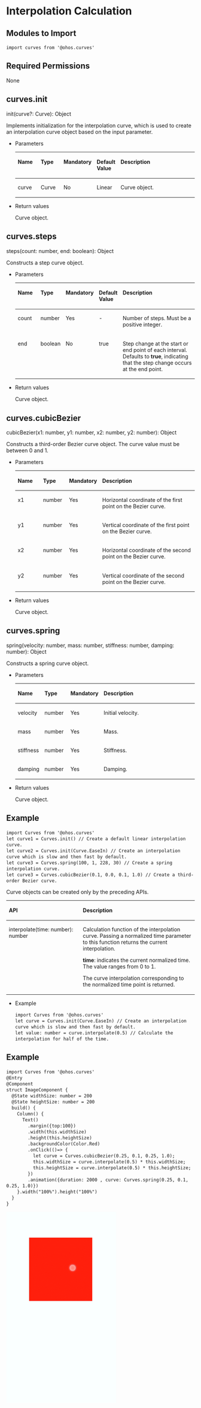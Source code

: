 # Interpolation Calculation<a name="EN-US_TOPIC_0000001119768252"></a>

## Modules to Import<a name="section377963175114"></a>

```
import curves from '@ohos.curves'
```

## Required Permissions<a name="section1455919446525"></a>

None

## curves.init<a name="section10551016104218"></a>

init\(curve?: Curve\): Object

Implements initialization for the interpolation curve, which is used to create an interpolation curve object based on the input parameter.

-   Parameters

    <a name="table69661135912"></a>
    <table><thead align="left"><tr id="row149668318915"><th class="cellrowborder" valign="top" width="13.71%" id="mcps1.1.6.1.1"><p id="p7966738914"><a name="p7966738914"></a><a name="p7966738914"></a>Name</p>
    </th>
    <th class="cellrowborder" valign="top" width="13.62%" id="mcps1.1.6.1.2"><p id="p296713699"><a name="p296713699"></a><a name="p296713699"></a>Type</p>
    </th>
    <th class="cellrowborder" valign="top" width="8.469999999999999%" id="mcps1.1.6.1.3"><p id="p196718315911"><a name="p196718315911"></a><a name="p196718315911"></a>Mandatory</p>
    </th>
    <th class="cellrowborder" valign="top" width="7.5200000000000005%" id="mcps1.1.6.1.4"><p id="p02881223125210"><a name="p02881223125210"></a><a name="p02881223125210"></a>Default Value</p>
    </th>
    <th class="cellrowborder" valign="top" width="56.68%" id="mcps1.1.6.1.5"><p id="p9967231197"><a name="p9967231197"></a><a name="p9967231197"></a>Description</p>
    </th>
    </tr>
    </thead>
    <tbody><tr id="row18967831393"><td class="cellrowborder" valign="top" width="13.71%" headers="mcps1.1.6.1.1 "><p id="p39671131590"><a name="p39671131590"></a><a name="p39671131590"></a>curve</p>
    </td>
    <td class="cellrowborder" valign="top" width="13.62%" headers="mcps1.1.6.1.2 "><p id="p126051952172518"><a name="p126051952172518"></a><a name="p126051952172518"></a>Curve</p>
    </td>
    <td class="cellrowborder" valign="top" width="8.469999999999999%" headers="mcps1.1.6.1.3 "><p id="p149671932919"><a name="p149671932919"></a><a name="p149671932919"></a>No</p>
    </td>
    <td class="cellrowborder" valign="top" width="7.5200000000000005%" headers="mcps1.1.6.1.4 "><p id="p528813237529"><a name="p528813237529"></a><a name="p528813237529"></a>Linear</p>
    </td>
    <td class="cellrowborder" valign="top" width="56.68%" headers="mcps1.1.6.1.5 "><p id="p168155166474"><a name="p168155166474"></a><a name="p168155166474"></a>Curve object.</p>
    </td>
    </tr>
    </tbody>
    </table>

-   Return values

    Curve object.


## curves.steps<a name="section14558238104310"></a>

steps\(count: number, end: boolean\): Object

Constructs a step curve object.

-   Parameters

    <a name="table0249629144818"></a>
    <table><thead align="left"><tr id="row124982915486"><th class="cellrowborder" valign="top" width="13.71%" id="mcps1.1.6.1.1"><p id="p13249132917480"><a name="p13249132917480"></a><a name="p13249132917480"></a>Name</p>
    </th>
    <th class="cellrowborder" valign="top" width="13.62%" id="mcps1.1.6.1.2"><p id="p12496298488"><a name="p12496298488"></a><a name="p12496298488"></a>Type</p>
    </th>
    <th class="cellrowborder" valign="top" width="8.469999999999999%" id="mcps1.1.6.1.3"><p id="p1024912919485"><a name="p1024912919485"></a><a name="p1024912919485"></a>Mandatory</p>
    </th>
    <th class="cellrowborder" valign="top" width="7.5200000000000005%" id="mcps1.1.6.1.4"><p id="p879793714527"><a name="p879793714527"></a><a name="p879793714527"></a>Default Value</p>
    </th>
    <th class="cellrowborder" valign="top" width="56.68%" id="mcps1.1.6.1.5"><p id="p7249192994817"><a name="p7249192994817"></a><a name="p7249192994817"></a>Description</p>
    </th>
    </tr>
    </thead>
    <tbody><tr id="row324915297485"><td class="cellrowborder" valign="top" width="13.71%" headers="mcps1.1.6.1.1 "><p id="p824982974812"><a name="p824982974812"></a><a name="p824982974812"></a>count</p>
    </td>
    <td class="cellrowborder" valign="top" width="13.62%" headers="mcps1.1.6.1.2 "><p id="p1224913295481"><a name="p1224913295481"></a><a name="p1224913295481"></a>number</p>
    </td>
    <td class="cellrowborder" valign="top" width="8.469999999999999%" headers="mcps1.1.6.1.3 "><p id="p02491629134812"><a name="p02491629134812"></a><a name="p02491629134812"></a>Yes</p>
    </td>
    <td class="cellrowborder" valign="top" width="7.5200000000000005%" headers="mcps1.1.6.1.4 "><p id="p1279713715219"><a name="p1279713715219"></a><a name="p1279713715219"></a>-</p>
    </td>
    <td class="cellrowborder" valign="top" width="56.68%" headers="mcps1.1.6.1.5 "><p id="p13249172974815"><a name="p13249172974815"></a><a name="p13249172974815"></a>Number of steps. Must be a positive integer.</p>
    </td>
    </tr>
    <tr id="row7878205385210"><td class="cellrowborder" valign="top" width="13.71%" headers="mcps1.1.6.1.1 "><p id="p7878155319522"><a name="p7878155319522"></a><a name="p7878155319522"></a>end</p>
    </td>
    <td class="cellrowborder" valign="top" width="13.62%" headers="mcps1.1.6.1.2 "><p id="p11878105317525"><a name="p11878105317525"></a><a name="p11878105317525"></a>boolean</p>
    </td>
    <td class="cellrowborder" valign="top" width="8.469999999999999%" headers="mcps1.1.6.1.3 "><p id="p3878053125214"><a name="p3878053125214"></a><a name="p3878053125214"></a>No</p>
    </td>
    <td class="cellrowborder" valign="top" width="7.5200000000000005%" headers="mcps1.1.6.1.4 "><p id="p1587819539520"><a name="p1587819539520"></a><a name="p1587819539520"></a>true</p>
    </td>
    <td class="cellrowborder" valign="top" width="56.68%" headers="mcps1.1.6.1.5 "><p id="p4878115313527"><a name="p4878115313527"></a><a name="p4878115313527"></a>Step change at the start or end point of each interval. Defaults to <strong id="b1812913918461"><a name="b1812913918461"></a><a name="b1812913918461"></a>true</strong>, indicating that the step change occurs at the end point.</p>
    </td>
    </tr>
    </tbody>
    </table>

-   Return values

    Curve object.


## curves.cubicBezier<a name="section548233515442"></a>

cubicBezier\(x1: number, y1: number, x2: number, y2: number\): Object

Constructs a third-order Bezier curve object. The curve value must be between 0 and 1.

-   Parameters

    <a name="table3158136144813"></a>
    <table><thead align="left"><tr id="row151581136164820"><th class="cellrowborder" valign="top" width="14.82%" id="mcps1.1.5.1.1"><p id="p141580364487"><a name="p141580364487"></a><a name="p141580364487"></a>Name</p>
    </th>
    <th class="cellrowborder" valign="top" width="14.729999999999999%" id="mcps1.1.5.1.2"><p id="p6158103613485"><a name="p6158103613485"></a><a name="p6158103613485"></a>Type</p>
    </th>
    <th class="cellrowborder" valign="top" width="9.16%" id="mcps1.1.5.1.3"><p id="p115843684817"><a name="p115843684817"></a><a name="p115843684817"></a>Mandatory</p>
    </th>
    <th class="cellrowborder" valign="top" width="61.29%" id="mcps1.1.5.1.4"><p id="p41581736184811"><a name="p41581736184811"></a><a name="p41581736184811"></a>Description</p>
    </th>
    </tr>
    </thead>
    <tbody><tr id="row71591236104812"><td class="cellrowborder" valign="top" width="14.82%" headers="mcps1.1.5.1.1 "><p id="p16159536184811"><a name="p16159536184811"></a><a name="p16159536184811"></a>x1</p>
    </td>
    <td class="cellrowborder" valign="top" width="14.729999999999999%" headers="mcps1.1.5.1.2 "><p id="p8159113684815"><a name="p8159113684815"></a><a name="p8159113684815"></a>number</p>
    </td>
    <td class="cellrowborder" valign="top" width="9.16%" headers="mcps1.1.5.1.3 "><p id="p17159133634811"><a name="p17159133634811"></a><a name="p17159133634811"></a>Yes</p>
    </td>
    <td class="cellrowborder" valign="top" width="61.29%" headers="mcps1.1.5.1.4 "><p id="p15159163664814"><a name="p15159163664814"></a><a name="p15159163664814"></a>Horizontal coordinate of the first point on the Bezier curve.</p>
    </td>
    </tr>
    <tr id="row74932085115"><td class="cellrowborder" valign="top" width="14.82%" headers="mcps1.1.5.1.1 "><p id="p949316065114"><a name="p949316065114"></a><a name="p949316065114"></a>y1</p>
    </td>
    <td class="cellrowborder" valign="top" width="14.729999999999999%" headers="mcps1.1.5.1.2 "><p id="p149313011517"><a name="p149313011517"></a><a name="p149313011517"></a>number</p>
    </td>
    <td class="cellrowborder" valign="top" width="9.16%" headers="mcps1.1.5.1.3 "><p id="p84938011513"><a name="p84938011513"></a><a name="p84938011513"></a>Yes</p>
    </td>
    <td class="cellrowborder" valign="top" width="61.29%" headers="mcps1.1.5.1.4 "><p id="p124932020510"><a name="p124932020510"></a><a name="p124932020510"></a>Vertical coordinate of the first point on the Bezier curve.</p>
    </td>
    </tr>
    <tr id="row94250210517"><td class="cellrowborder" valign="top" width="14.82%" headers="mcps1.1.5.1.1 "><p id="p8425623518"><a name="p8425623518"></a><a name="p8425623518"></a>x2</p>
    </td>
    <td class="cellrowborder" valign="top" width="14.729999999999999%" headers="mcps1.1.5.1.2 "><p id="p34251829512"><a name="p34251829512"></a><a name="p34251829512"></a>number</p>
    </td>
    <td class="cellrowborder" valign="top" width="9.16%" headers="mcps1.1.5.1.3 "><p id="p0425726516"><a name="p0425726516"></a><a name="p0425726516"></a>Yes</p>
    </td>
    <td class="cellrowborder" valign="top" width="61.29%" headers="mcps1.1.5.1.4 "><p id="p34261218514"><a name="p34261218514"></a><a name="p34261218514"></a>Horizontal coordinate of the second point on the Bezier curve.</p>
    </td>
    </tr>
    <tr id="row023810485115"><td class="cellrowborder" valign="top" width="14.82%" headers="mcps1.1.5.1.1 "><p id="p1523810412512"><a name="p1523810412512"></a><a name="p1523810412512"></a>y2</p>
    </td>
    <td class="cellrowborder" valign="top" width="14.729999999999999%" headers="mcps1.1.5.1.2 "><p id="p923824105112"><a name="p923824105112"></a><a name="p923824105112"></a>number</p>
    </td>
    <td class="cellrowborder" valign="top" width="9.16%" headers="mcps1.1.5.1.3 "><p id="p1723810475114"><a name="p1723810475114"></a><a name="p1723810475114"></a>Yes</p>
    </td>
    <td class="cellrowborder" valign="top" width="61.29%" headers="mcps1.1.5.1.4 "><p id="p123984195113"><a name="p123984195113"></a><a name="p123984195113"></a>Vertical coordinate of the second point on the Bezier curve.</p>
    </td>
    </tr>
    </tbody>
    </table>

-   Return values

    Curve object.


## curves.spring<a name="section185801926114514"></a>

spring\(velocity: number, mass: number, stiffness: number, damping: number\): Object

Constructs a spring curve object.

-   Parameters

    <a name="table131871943104820"></a>
    <table><thead align="left"><tr id="row181871743184818"><th class="cellrowborder" valign="top" width="14.82%" id="mcps1.1.5.1.1"><p id="p1218734312483"><a name="p1218734312483"></a><a name="p1218734312483"></a>Name</p>
    </th>
    <th class="cellrowborder" valign="top" width="14.729999999999999%" id="mcps1.1.5.1.2"><p id="p418784319488"><a name="p418784319488"></a><a name="p418784319488"></a>Type</p>
    </th>
    <th class="cellrowborder" valign="top" width="9.16%" id="mcps1.1.5.1.3"><p id="p11871343184815"><a name="p11871343184815"></a><a name="p11871343184815"></a>Mandatory</p>
    </th>
    <th class="cellrowborder" valign="top" width="61.29%" id="mcps1.1.5.1.4"><p id="p318719438480"><a name="p318719438480"></a><a name="p318719438480"></a>Description</p>
    </th>
    </tr>
    </thead>
    <tbody><tr id="row191871543204816"><td class="cellrowborder" valign="top" width="14.82%" headers="mcps1.1.5.1.1 "><p id="p181872434485"><a name="p181872434485"></a><a name="p181872434485"></a>velocity</p>
    </td>
    <td class="cellrowborder" valign="top" width="14.729999999999999%" headers="mcps1.1.5.1.2 "><p id="p10187154315489"><a name="p10187154315489"></a><a name="p10187154315489"></a>number</p>
    </td>
    <td class="cellrowborder" valign="top" width="9.16%" headers="mcps1.1.5.1.3 "><p id="p12187114324819"><a name="p12187114324819"></a><a name="p12187114324819"></a>Yes</p>
    </td>
    <td class="cellrowborder" valign="top" width="61.29%" headers="mcps1.1.5.1.4 "><p id="p618794317482"><a name="p618794317482"></a><a name="p618794317482"></a>Initial velocity.</p>
    </td>
    </tr>
    <tr id="row1618041604916"><td class="cellrowborder" valign="top" width="14.82%" headers="mcps1.1.5.1.1 "><p id="p418071614913"><a name="p418071614913"></a><a name="p418071614913"></a>mass</p>
    </td>
    <td class="cellrowborder" valign="top" width="14.729999999999999%" headers="mcps1.1.5.1.2 "><p id="p4180916174920"><a name="p4180916174920"></a><a name="p4180916174920"></a>number</p>
    </td>
    <td class="cellrowborder" valign="top" width="9.16%" headers="mcps1.1.5.1.3 "><p id="p12180161674916"><a name="p12180161674916"></a><a name="p12180161674916"></a>Yes</p>
    </td>
    <td class="cellrowborder" valign="top" width="61.29%" headers="mcps1.1.5.1.4 "><p id="p1718091618492"><a name="p1718091618492"></a><a name="p1718091618492"></a>Mass.</p>
    </td>
    </tr>
    <tr id="row10880111194912"><td class="cellrowborder" valign="top" width="14.82%" headers="mcps1.1.5.1.1 "><p id="p1088021114913"><a name="p1088021114913"></a><a name="p1088021114913"></a>stiffness</p>
    </td>
    <td class="cellrowborder" valign="top" width="14.729999999999999%" headers="mcps1.1.5.1.2 "><p id="p1388011104913"><a name="p1388011104913"></a><a name="p1388011104913"></a>number</p>
    </td>
    <td class="cellrowborder" valign="top" width="9.16%" headers="mcps1.1.5.1.3 "><p id="p15880101154919"><a name="p15880101154919"></a><a name="p15880101154919"></a>Yes</p>
    </td>
    <td class="cellrowborder" valign="top" width="61.29%" headers="mcps1.1.5.1.4 "><p id="p288031184919"><a name="p288031184919"></a><a name="p288031184919"></a>Stiffness.</p>
    </td>
    </tr>
    <tr id="row1773111135015"><td class="cellrowborder" valign="top" width="14.82%" headers="mcps1.1.5.1.1 "><p id="p373121105014"><a name="p373121105014"></a><a name="p373121105014"></a>damping</p>
    </td>
    <td class="cellrowborder" valign="top" width="14.729999999999999%" headers="mcps1.1.5.1.2 "><p id="p177311185012"><a name="p177311185012"></a><a name="p177311185012"></a>number</p>
    </td>
    <td class="cellrowborder" valign="top" width="9.16%" headers="mcps1.1.5.1.3 "><p id="p27381105013"><a name="p27381105013"></a><a name="p27381105013"></a>Yes</p>
    </td>
    <td class="cellrowborder" valign="top" width="61.29%" headers="mcps1.1.5.1.4 "><p id="p47414115501"><a name="p47414115501"></a><a name="p47414115501"></a>Damping.</p>
    </td>
    </tr>
    </tbody>
    </table>

-   Return values

    Curve object.


## Example<a name="section75051320581"></a>

```
import Curves from '@ohos.curves'
let curve1 = Curves.init() // Create a default linear interpolation curve.
let curve2 = Curves.init(Curve.EaseIn) // Create an interpolation curve which is slow and then fast by default.
let curve3 = Curves.spring(100, 1, 228, 30) // Create a spring interpolation curve.
let curve3 = Curves.cubicBezier(0.1, 0.0, 0.1, 1.0) // Create a third-order Bezier curve.
```

Curve objects can be created only by the preceding APIs.

<a name="table268mcpsimp"></a>
<table><thead align="left"><tr id="row274mcpsimp"><th class="cellrowborder" valign="top" width="39.26%" id="mcps1.1.3.1.1"><p id="p276mcpsimp"><a name="p276mcpsimp"></a><a name="p276mcpsimp"></a>API</p>
</th>
<th class="cellrowborder" valign="top" width="60.74%" id="mcps1.1.3.1.2"><p id="p280mcpsimp"><a name="p280mcpsimp"></a><a name="p280mcpsimp"></a>Description</p>
</th>
</tr>
</thead>
<tbody><tr id="row281mcpsimp"><td class="cellrowborder" valign="top" width="39.26%" headers="mcps1.1.3.1.1 "><p id="p825816201103"><a name="p825816201103"></a><a name="p825816201103"></a>interpolate(time: number): number</p>
</td>
<td class="cellrowborder" valign="top" width="60.74%" headers="mcps1.1.3.1.2 "><p id="p163641244113119"><a name="p163641244113119"></a><a name="p163641244113119"></a>Calculation function of the interpolation curve. Passing a normalized time parameter to this function returns the current interpolation.</p>
<p id="p71285919117"><a name="p71285919117"></a><a name="p71285919117"></a><strong id="b1644135712493"><a name="b1644135712493"></a><a name="b1644135712493"></a>time</strong>: indicates the current normalized time. The value ranges from 0 to 1.</p>
<p id="p154022291218"><a name="p154022291218"></a><a name="p154022291218"></a>The curve interpolation corresponding to the normalized time point is returned.</p>
</td>
</tr>
</tbody>
</table>

-   Example

    ```
    import Curves from '@ohos.curves'
    let curve = Curves.init(Curve.EaseIn) // Create an interpolation curve which is slow and then fast by default.
    let value: number = curve.interpolate(0.5) // Calculate the interpolation for half of the time.
    ```


## Example<a name="section839432815193"></a>

```
import Curves from '@ohos.curves'
@Entry
@Component
struct ImageComponent {
  @State widthSize: number = 200
  @State heightSize: number = 200
  build() {
    Column() {
      Text()
        .margin({top:100})
        .width(this.widthSize)
        .height(this.heightSize)
        .backgroundColor(Color.Red)
        .onClick(()=> {
          let curve = Curves.cubicBezier(0.25, 0.1, 0.25, 1.0);
          this.widthSize = curve.interpolate(0.5) * this.widthSize;
          this.heightSize = curve.interpolate(0.5) * this.heightSize;
        })
        .animation({duration: 2000 , curve: Curves.spring(0.25, 0.1, 0.25, 1.0)})
    }.width("100%").height("100%")
  }
}
```

![](figures/5-65.gif)

